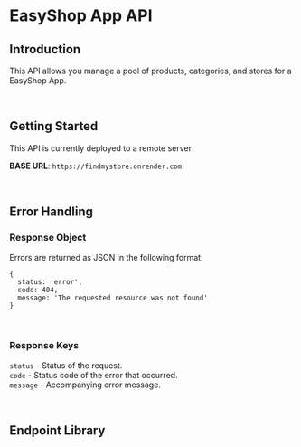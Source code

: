# EasyShop App API

## Introduction

This API allows you manage a pool of products, categories, and stores for a EasyShop App.

<br/>

## Getting Started
This API is currently  deployed to a remote server

**BASE URL**: `https://findmystore.onrender.com`

<br/>

## Error Handling

### Response Object

Errors are returned as JSON in the following format:

```
{
  status: 'error',
  code: 404,
  message: 'The requested resource was not found'
}
```
<br/>

### Response Keys

`status` - Status of the request. <br>
`code` - Status code of the error that occurred. <br>
`message` - Accompanying error message.

<br/>

## Endpoint Library


